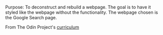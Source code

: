 Purpose: To deconstruct and rebuild a webpage. The goal is to have it styled like the webpage without the functionality. The webpage chosen is the Google Search page.

From The Odin Project's [curriculum](http://www.theodinproject.com/courses/web-development-101/lessons/html-css)